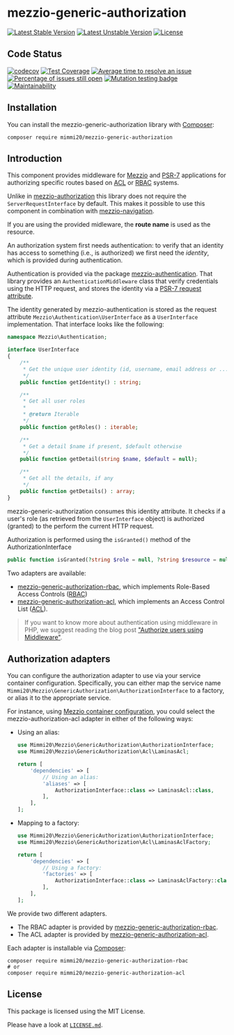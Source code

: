# mezzio-generic-authorization

[![Latest Stable Version](https://poser.pugx.org/mimmi20/mezzio-generic-authorization/v/stable?format=flat-square)](https://packagist.org/packages/mimmi20/mezzio-generic-authorization)
[![Latest Unstable Version](https://poser.pugx.org/mimmi20/mezzio-generic-authorization/v/unstable?format=flat-square)](https://packagist.org/packages/mimmi20/mezzio-generic-authorization)
[![License](https://poser.pugx.org/mimmi20/mezzio-generic-authorization/license?format=flat-square)](https://packagist.org/packages/mimmi20/mezzio-generic-authorization)

## Code Status

[![codecov](https://codecov.io/gh/mimmi20/mezzio-generic-authorization/branch/master/graph/badge.svg)](https://codecov.io/gh/mimmi20/mezzio-generic-authorization)
[![Test Coverage](https://api.codeclimate.com/v1/badges/2cf0f7549074b16cf1bc/test_coverage)](https://codeclimate.com/github/mimmi20/mezzio-generic-authorization/test_coverage)
[![Average time to resolve an issue](https://isitmaintained.com/badge/resolution/mimmi20/mezzio-generic-authorization.svg)](https://isitmaintained.com/project/mimmi20/mezzio-generic-authorization "Average time to resolve an issue")
[![Percentage of issues still open](https://isitmaintained.com/badge/open/mimmi20/mezzio-generic-authorization.svg)](https://isitmaintained.com/project/mimmi20/mezzio-generic-authorization "Percentage of issues still open")
[![Mutation testing badge](https://img.shields.io/endpoint?style=flat&url=https%3A%2F%2Fbadge-api.stryker-mutator.io%2Fgithub.com%2Fmimmi20%2Fmezzio-generic-authorization%2Fmaster)](https://dashboard.stryker-mutator.io/reports/github.com/mimmi20/mezzio-generic-authorization/master)
[![Maintainability](https://api.codeclimate.com/v1/badges/2cf0f7549074b16cf1bc/maintainability)](https://codeclimate.com/github/mimmi20/mezzio-generic-authorization/maintainability)

## Installation

You can install the mezzio-generic-authorization library with
[Composer](https://getcomposer.org):

```shell
composer require mimmi20/mezzio-generic-authorization
```

## Introduction

This component provides middleware for [Mezzio](https://github.com/mezzio/mezzio)
and [PSR-7](https://www.php-fig.org/psr/psr-7/) applications for authorizing
specific routes based on [ACL](https://en.wikipedia.org/wiki/Access_control_list)
or [RBAC](https://en.wikipedia.org/wiki/Role-based_access_control) systems.

Unlike in [mezzio-authorization](https://github.com/mezzio/mezzio-authorization) this library does not require
the `ServerRequestInterface` by default. This makes it possible to use this component in combination with [mezzio-navigation](https://github.com/mimmi20/mezzio-navigation).

If you are using the provided midleware, the **route name** is used as the resource.

An authorization system first needs authentication: to verify that an identity
has access to something (i.e., is authorized) we first need the _identity_, which
is provided during authentication.

Authentication is provided via the package
[mezzio-authentication](https://docs.mezzio.dev/mezzio-authentication/).
That library provides an `AuthenticationMiddleware` class that verify
credentials using the HTTP request, and stores the identity via a
[PSR-7 request attribute](https://docs.mezzio.dev/mezzio/v3/cookbook/passing-data-between-middleware/).

The identity generated by mezzio-authentication is stored as the
request attribute `Mezzio\Authentication\UserInterface` as a
`UserInterface` implementation. That interface looks like the following:

```php
namespace Mezzio\Authentication;

interface UserInterface
{
    /**
     * Get the unique user identity (id, username, email address or ...)
     */
    public function getIdentity() : string;

    /**
     * Get all user roles
     *
     * @return Iterable
     */
    public function getRoles() : iterable;

    /**
     * Get a detail $name if present, $default otherwise
     */
    public function getDetail(string $name, $default = null);

    /**
     * Get all the details, if any
     */
    public function getDetails() : array;
}
```

mezzio-generic-authorization consumes this identity attribute.  It checks if a
user's role (as retrieved from the `UserInterface` object) is authorized
(granted) to the perform the current HTTP request.

Authorization is performed using the `isGranted()` method of the AuthorizationInterface

```php
public function isGranted(?string $role = null, ?string $resource = null, ?string $privilege = null, ?\Psr\Http\Message\ServerRequestInterface\ServerRequestInterface $request = null): bool;
```

Two adapters are available:

- [mezzio-generic-authorization-rbac](https://github.com/mimmi20/mezzio-generic-authorization-rbac/),
  which implements Role-Based Access Controls ([RBAC](https://en.wikipedia.org/wiki/Role-based_access_control))
- [mezzio-generic-authorization-acl](https://github.com/mimmi20/mezzio-generic-authorization-acl/),
  which implements an Access Control List ([ACL](https://en.wikipedia.org/wiki/Access_control_list)).

> If you want to know more about authentication using middleware in PHP,
> we suggest reading the blog post ["Authorize users using Middleware"](https://framework.zend.com/blog/2017-05-04-authorization-middleware.html).

## Authorization adapters

You can configure the authorization adapter to use via your service container
configuration. Specifically, you can either map the service name
`Mimmi20\Mezzio\GenericAuthorization\AuthorizationInterface` to a factory, or alias it
to the appropriate service.

For instance, using [Mezzio container configuration](https://docs.mezzio.dev/mezzio/v3/features/container/config/),
you could select the mezzio-authorization-acl adapter in either of the
following ways:

- Using an alias:

  ```php
  use Mimmi20\Mezzio\GenericAuthorization\AuthorizationInterface;
  use Mimmi20\Mezzio\GenericAuthorization\Acl\LaminasAcl;
  
  return [
      'dependencies' => [
          // Using an alias:
          'aliases' => [
              AuthorizationInterface::class => LaminasAcl::class,
          ],
      ],
  ];
  ```

- Mapping to a factory:

  ```php
  use Mimmi20\Mezzio\GenericAuthorization\AuthorizationInterface;
  use Mimmi20\Mezzio\GenericAuthorization\Acl\LaminasAclFactory;
  
  return [
      'dependencies' => [
          // Using a factory:
          'factories' => [
              AuthorizationInterface::class => LaminasAclFactory::class,
          ],
      ],
  ];
  ```

We provide two different adapters.

- The RBAC adapter is provided by [mezzio-generic-authorization-rbac](https://github.com/mimmi20/mezzio-generic-authorization-rbac/).
- The ACL adapter is provided by [mezzio-generic-authorization-acl](https://github.com/mimmi20/mezzio-generic-authorization-acl/).

Each adapter is installable via [Composer](https://getcomposer.org):

```shell
composer require mimmi20/mezzio-generic-authorization-rbac
# or
composer require mimmi20/mezzio-generic-authorization-acl
```

## License

This package is licensed using the MIT License.

Please have a look at [`LICENSE.md`](LICENSE.md).
